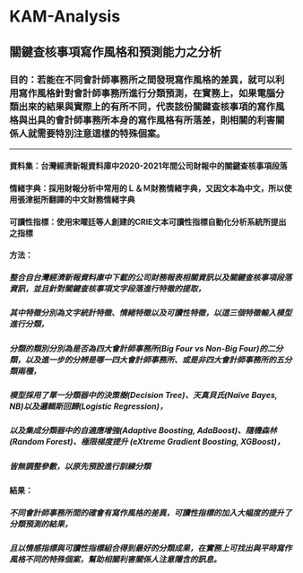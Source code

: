 # KAM-Analysis

## 關鍵查核事項寫作風格和預測能力之分析

### 目的：若能在不同會計師事務所之間發現寫作風格的差異，就可以利用寫作風格針對會計師事務所進行分類預測，在實務上，如果電腦分類出來的結果與實際上的有所不同，代表該份關鍵查核事項的寫作風格與出具的會計師事務所本身的寫作風格有所落差，則相關的利害關係人就需要特別注意這樣的特殊個案。

---

#### 資料集：台灣經濟新報資料庫中2020-2021年間公司財報中的關鍵查核事項段落
#### 情緒字典：採用財報分析中常用的Ｌ＆Ｍ財務情緒字典，又因文本為中文，所以使用張津挺所翻譯的中文財務情緒字典
#### 可讀性指標：使用宋曜廷等人創建的CRIE文本可讀性指標自動化分析系統所提出之指標

#### 方法：

##### 整合自台灣經濟新報資料庫中下載的公司財務報表相關資訊以及關鍵查核事項段落資訊，並且針對關鍵查核事項文字段落進行特徵的提取，
##### 其中特徵分別為文字統計特徵、情緒特徵以及可讀性特徵，以這三個特徵輸入模型進行分類，
##### 分類的類別分別為是否為四大會計師事務所(Big Four vs Non-Big Four)的二分類，以及進一步的分辨是哪一四大會計師事務所、或是非四大會計師事務所的五分類兩種，

##### 模型採用了單一分類器中的決策樹(Decision Tree)、天真貝氏(Naïve Bayes, NB)以及邏輯斯回歸(Logistic Regression)，
##### 以及集成分類器中的自適應增強(Adaptive Boosting, AdaBoost)、隨機森林 (Random Forest)、極限梯度提升 (eXtreme Gradient Boosting, XGBoost)，
##### 皆無調整參數，以原先預設進行訓練分類

#### 結果：
##### 不同會計師事務所間的確會有寫作風格的差異，可讀性指標的加入大幅度的提升了分類預測的結果，
##### 且以情感指標與可讀性指標組合得到最好的分類成果，在實務上可找出與平時寫作風格不同的特殊個案，幫助相關利害關係人注意隱含的訊息。


